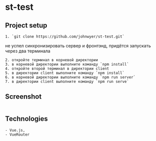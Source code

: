 # st-test

## Project setup
```
1. `git clone https://github.com/johnwyer/st-test.git`
```
не успел синхронизировать сервер и фронтэнд, придётся запускать через два терминала
```
2. откройте терминал в корневой директории
3. в корневой директории выполните команду `npm install`
4. откройте второй терминал в директории client
5. в директории client выполните команду `npm install`
6. в корневой директории выполните команду `npm run server`
7. в директории client выполните команду `npm run serve`
```

## Screenshot
<img src="https://johnwyer.github.io/formula/test.jpg" alt="" />

## Technologies
	- Vue.js, 
	- VueRouter
